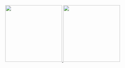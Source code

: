 <a href="https://github.com/TiagoJLeandro">
  <img height="180em" src="https://github-readme-stats.vercel.app/api?username=JuanFariasGit&show_icons=true&theme=graywhite" />
  <img height="180em" src="https://github-readme-stats.vercel.app/api/top-langs/?username=JuanFariasGit&theme=graywhite&layout=compact" />
</a>
